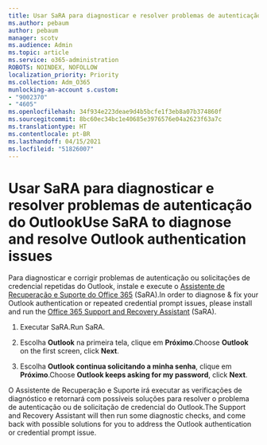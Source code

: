 ```yaml
---
title: Usar SaRA para diagnosticar e resolver problemas de autenticação do Outlook
ms.author: pebaum
author: pebaum
manager: scotv
ms.audience: Admin
ms.topic: article
ms.service: o365-administration
ROBOTS: NOINDEX, NOFOLLOW
localization_priority: Priority
ms.collection: Adm_O365
munlocking-an-account s.custom:
- "9002370"
- "4605"
ms.openlocfilehash: 34f934e223deae9d4b5bcfe1f3eb8a07b374860f
ms.sourcegitcommit: 8bc60ec34bc1e40685e3976576e04a2623f63a7c
ms.translationtype: HT
ms.contentlocale: pt-BR
ms.lasthandoff: 04/15/2021
ms.locfileid: "51826007"
---
```

# <a name="use-sara-to-diagnose-and-resolve-outlook-authentication-issues"></a><span data-ttu-id="f65d1-102">Usar SaRA para diagnosticar e resolver problemas de autenticação do Outlook</span><span class="sxs-lookup"><span data-stu-id="f65d1-102">Use SaRA to diagnose and resolve Outlook authentication issues</span></span>

<span data-ttu-id="f65d1-103">Para diagnosticar e corrigir problemas de autenticação ou solicitações de credencial repetidas do Outlook, instale e execute o [Assistente de Recuperação e Suporte do Office 365](https://diagnostics.office.com/#/) (SaRA).</span><span class="sxs-lookup"><span data-stu-id="f65d1-103">In order to diagnose & fix your Outlook authentication or repeated credential prompt issues, please install and run the [Office 365 Support and Recovery Assistant](https://diagnostics.office.com/#/) (SaRA).</span></span>

1. <span data-ttu-id="f65d1-104">Executar SaRA.</span><span class="sxs-lookup"><span data-stu-id="f65d1-104">Run SaRA.</span></span>

2. <span data-ttu-id="f65d1-105">Escolha **Outlook** na primeira tela, clique em **Próximo**.</span><span class="sxs-lookup"><span data-stu-id="f65d1-105">Choose **Outlook** on the first screen, click **Next**.</span></span>

3. <span data-ttu-id="f65d1-106">Escolha **Outlook continua solicitando a minha senha**, clique em **Próximo**.</span><span class="sxs-lookup"><span data-stu-id="f65d1-106">Choose **Outlook keeps asking for my password**, click **Next**.</span></span>

<span data-ttu-id="f65d1-107">O Assistente de Recuperação e Suporte irá executar as verificações de diagnóstico e retornará com possíveis soluções para resolver o problema de autenticação ou de solicitação de credencial do Outlook.</span><span class="sxs-lookup"><span data-stu-id="f65d1-107">The Support and Recovery Assistant will then run some diagnostic checks, and come back with possible solutions for you to address the Outlook authentication or credential prompt issue.</span></span>
